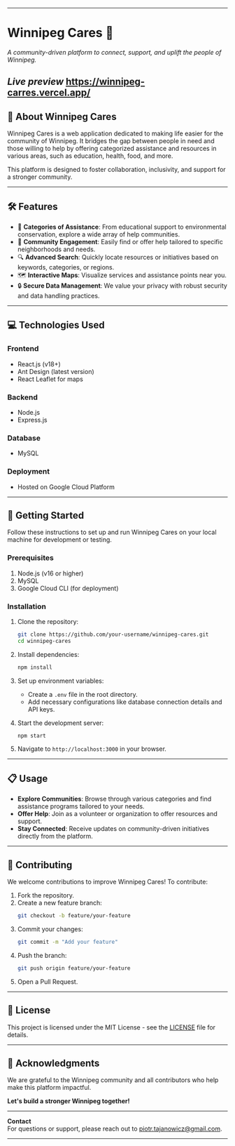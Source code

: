 
---

# **Winnipeg Cares** 🌟  
*A community-driven platform to connect, support, and uplift the people of Winnipeg.*

*Live preview*
<a href="https://winnipeg-carres.vercel.app/">https://winnipeg-carres.vercel.app/</a> 
---

## 🚀 **About Winnipeg Cares**  

Winnipeg Cares is a web application dedicated to making life easier for the community of Winnipeg. It bridges the gap between people in need and those willing to help by offering categorized assistance and resources in various areas, such as education, health, food, and more.  

This platform is designed to foster collaboration, inclusivity, and support for a stronger community.  

---

## 🛠️ **Features**  

- 📌 **Categories of Assistance**: From educational support to environmental conservation, explore a wide array of help communities.  
- 🌟 **Community Engagement**: Easily find or offer help tailored to specific neighborhoods and needs.  
- 🔍 **Advanced Search**: Quickly locate resources or initiatives based on keywords, categories, or regions.  
- 🗺️ **Interactive Maps**: Visualize services and assistance points near you.  
- 🔒 **Secure Data Management**: We value your privacy with robust security and data handling practices.  

---

## 💻 **Technologies Used**  

### **Frontend**  
- React.js (v18+)  
- Ant Design (latest version)  
- React Leaflet for maps  

### **Backend**  
- Node.js  
- Express.js  

### **Database**  
- MySQL  

### **Deployment**  
- Hosted on Google Cloud Platform  

---

## 🚧 **Getting Started**  

Follow these instructions to set up and run Winnipeg Cares on your local machine for development or testing.

### **Prerequisites**  
1. Node.js (v16 or higher)  
2. MySQL  
3. Google Cloud CLI (for deployment)  

### **Installation**  
1. Clone the repository:  
   ```bash
   git clone https://github.com/your-username/winnipeg-cares.git
   cd winnipeg-cares
   ```

2. Install dependencies:  
   ```bash
   npm install
   ```

3. Set up environment variables:  
   - Create a `.env` file in the root directory.  
   - Add necessary configurations like database connection details and API keys.  

4. Start the development server:  
   ```bash
   npm start
   ```

5. Navigate to `http://localhost:3000` in your browser.  

---

## 📋 **Usage**  

- **Explore Communities**: Browse through various categories and find assistance programs tailored to your needs.  
- **Offer Help**: Join as a volunteer or organization to offer resources and support.  
- **Stay Connected**: Receive updates on community-driven initiatives directly from the platform.  

---

## 🤝 **Contributing**  

We welcome contributions to improve Winnipeg Cares! To contribute:  
1. Fork the repository.  
2. Create a new feature branch:  
   ```bash
   git checkout -b feature/your-feature
   ```
3. Commit your changes:  
   ```bash
   git commit -m "Add your feature"
   ```
4. Push the branch:  
   ```bash
   git push origin feature/your-feature
   ```
5. Open a Pull Request.  

---

## 📄 **License**  

This project is licensed under the MIT License - see the [LICENSE](LICENSE) file for details.  

---

## 🌟 **Acknowledgments**  

We are grateful to the Winnipeg community and all contributors who help make this platform impactful.  

**Let's build a stronger Winnipeg together!**  

---  

**Contact**  
For questions or support, please reach out to [piotr.tajanowicz@gmail.com](mailto:piotr.tajanowicz@gmail.com).  

---